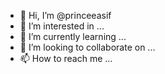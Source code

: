 - 👋 Hi, I’m @princeeasif
- 👀 I’m interested in ...
- 🌱 I’m currently learning ...
- 💞️ I’m looking to collaborate on ...
- 📫 How to reach me ...

<!---
princeeasif/princeeasif is a ✨ special ✨ repository because its `README.md` (this file) appears on your GitHub profile.
You can click the Preview link to take a look at your changes.
--->
